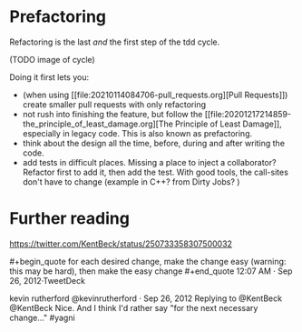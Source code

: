 # Prefactoring 

Refactoring is the last _and_ the first step of the tdd cycle.

(TODO image of cycle)

Doing it first lets you:

- (when using [[file:20210114084706-pull_requests.org][Pull Requests]]) create smaller pull requests with only refactoring
- not rush into finishing the feature, but follow the [[file:20201217214859-the_principle_of_least_damage.org][The Principle of Least Damage]], especially in legacy code. This is also known as prefactoring.
- think about the design all the time, before, during and after writing the code.
- add tests in difficult places. Missing a place to inject a collaborator? Refactor first to add it, then add the test. With good tools, the call-sites don't have to change (example in C++? from Dirty Jobs? )

# Further reading

https://twitter.com/KentBeck/status/250733358307500032



#+begin_quote
for each desired change, make the change easy (warning: this may be hard), then make the easy change
#+end_quote
12:07 AM · Sep 26, 2012·TweetDeck

kevin rutherford
@kevinrutherford
·
Sep 26, 2012
Replying to
@KentBeck
@KentBeck
 Nice. And I think I'd rather say "for the next necessary change..." #yagni

